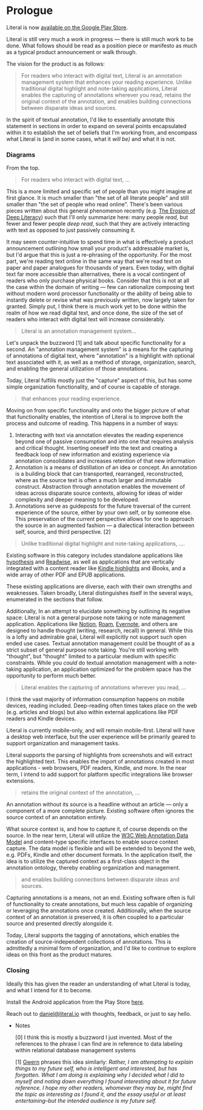 # Prologue

Literal is now [available on the Google Play Store](https://play.google.com/store/apps/details?id=io.literal).

Literal is still very much a work in progress — there is still much work to be done. What follows should be read as a position piece or manifesto as much as a typical product announcement or walk through.

The vision for the product is as follows:

> For readers who interact with digital text, Literal is an annotation management system that enhances your reading experience. Unlike traditional digital highlight and note-taking applications, Literal enables the capturing of annotations wherever you read, retains the original context of the annotation, and enables building connections between disparate ideas and sources.

In the spirit of textual annotation, I'd like to essentially annotate this statement in sections in order to expand on several points encapsulated within it to establish the set of beliefs that I'm working from, and encompass what Literal is (and in some cases, what it *will be)* and what it is not.

### Diagrams

From the top.

> For readers who interact with digital text, ...

This is a more limited and specific set of people than you might imagine at first glance. It is much smaller than "the set of all literate people" and still smaller than "the set of people who read online". There's been various pieces written about this general phenomenon recently (e.g. [The Erosion of Deep Literacy](https://www.nationalaffairs.com/publications/detail/the-erosion-of-deep-literacy)) such that I'll only summarize here: many people *read,* but fewer and fewer people *deep read*, such that they are actively interacting with text as opposed to just passively consuming it.

It may seem counter-intuitive to spend time in what is effectively a product announcement outlining how small your product's addressable market is, but I'd argue that this is just a re-phrasing of the opportunity. For the most part, we're reading text online in the same way that we're read text on paper and paper analogues for thousands of years. Even today, with digital text far more accessible than alternatives, there is a vocal contingent of readers who only purchase physical books. Consider that this is not at all the case within the domain of writing — few can rationalize composing text without modern word processor functionality or the ability of being able to instantly delete or revise what was previously written, now largely taken for granted. Simply put, I think there is much work yet to be done within the realm of how we read digital text, and once done, the size of the set of readers who interact with digital text will increase considerably.

> Literal is an annotation management system...

Let's unpack the buzzword [1] and talk about specific functionality for a second. An "annotation management system" is a means for the capturing of annotations of digital text, where "annotation" is a highlight with optional text associated with it, as well as a method of storage, organization, search, and enabling the general utilization of those annotations. 

Today, Literal fulfills mostly just the "capture" aspect of this, but has some simple organization functionality, and of course is capable of storage.

> that enhances your reading experience.

Moving on from specific functionality and onto the bigger picture of what that functionality enables, the intention of Literal is to improve both the process and outcome of reading. This happens in a number of ways:

1. Interacting with text via annotation elevates the reading experience beyond one of passive consumption and into one that requires analysis and critical thought. Inserting oneself into the text and creating a feedback loop of new information and existing experience via annotation consolidates and increases retention of that new information
2. Annotation is a means of distillation of an idea or concept. An annotation is a building block that can transported, rearranged, reconstructed, where as the source text is often a much larger and immutable construct. Abstraction through annotation enables the movement of ideas across disparate source contexts, allowing for ideas of wider complexity and deeper meaning to be developed.
3. Annotations serve as guideposts for the future traversal of the current experience of the source, either by your own self, or by someone else. This preservation of the current perspective allows for one to approach the source in an augmented fashion — a dialectical interaction between self, source, and third perspective. [2]

> Unlike traditional digital highlight and note-taking applications, ....

Existing software in this category includes standalone applications like [hypothesis](https://web.hypothes.is/) and [Readwise](https://readwise.io/), as well as applications that are vertically integrated with a content reader like [Kindle highlights](https://www.amazon.com/b/?node=11627044011) and iBooks, and a wide array of other PDF and EPUB applications.

These existing applications are diverse, each with their own strengths and weaknesses. Taken broadly, Literal distinguishes itself in the several ways, enumerated in the sections that follow.

Additionally, In an attempt to elucidate something by outlining its negative space: Literal is not a general purpose note taking or note management application. Applications like [Notion](https://www.notion.so/), [Roam](https://roamresearch.com/), [Evernote](https://evernote.com/), and others are designed to handle thought (writing, research, recall) in general. While this is a lofty and admirable goal, Literal will explicitly not support such open ended use cases. Textual annotation management could be thought of as a strict subset of general purpose note taking. You're still working with "thought", but "thought" limited to a particular medium with specific constraints. While you *could* do textual annotation management with a note-taking application, an application optimized for the problem space has the opportunity to perform much better. 

> Literal enables the capturing of annotations wherever you read, ...

I think the vast majority of information consumption happens on mobile devices, reading included. Deep-reading often times takes place on the web (e.g. articles and blogs) but also within external applications like PDF readers and Kindle devices.  

Literal is currently mobile-only, and will remain mobile-first. Literal will have a desktop web interface, but the user experience will be primarily geared to support organization and management tasks.

Literal supports the parsing of highlights from screenshots and will extract the highlighted text. This enables the import of annotations created in most applications - web browsers, PDF readers, Kindle, and more. In the near term, I intend to add support for platform specific integrations like browser extensions.

> retains the original context of the annotation, ...

An annotation without its source is a headline without an article — only a component of a more complete picture. Existing software often ignores the source context of an annotation entirely.

What source context is, and how to capture it, of course depends on the source. In the near term, Literal will utilize the [W3C Web Annotation Data Model](https://www.w3.org/TR/annotation-model/) and content-type specific interfaces to enable source context capture. The data model is flexible and will be extended to beyond the web, e.g. PDFs, Kindle and other document formats. In the application itself, the idea is to utilize the captured context as a first-class object in the annotation ontology, thereby enabling organization and management.

> and enables building connections between disparate ideas and sources.

Capturing annotations is a means, not an end. Existing software often is full of functionality to create annotations, but much less capable of organizing or leveraging the annotations once created. Additionally, when the source context of an annotation *is* preserved, it is often coupled to a particular source and presented directly alongside it.

Today, Literal supports the tagging of annotations, which enables the creation of source-independent collections of annotations. This is admittedly a minimal form of organization, and I'd like to continue to explore ideas on this front as the product matures.

### Closing

Ideally this has given the reader an understanding of what Literal is today, and what I intend for it to become.

Install the Android application from the Play Store [here](https://play.google.com/store/apps/details?id=io.literal).

Reach out to daniel@literal.io with thoughts, feedback, or just to say hello.

- Notes

    [0] I think this is mostly a buzzword I just invented. Most of the references to the phrase I can find are in reference to data labeling within relational database management systems

    [1] [Gwern](https://www.gwern.net/About) phrases this idea similarly: *Rather, I am attempting to explain things to my future self, who is intelligent and interested, but has forgotten. What I am doing is explaining why I decided what I did to myself and noting down everything I found interesting about it for future reference. I hope my other readers, whomever they may be, might find the topic as interesting as I found it, and the essay useful or at least entertaining–but the intended audience is my future self.*
